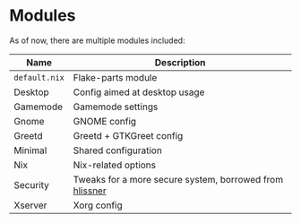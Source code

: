 # Modules

As of now, there are multiple modules included:

Name           | Description
-------------- | -----------
`default.nix`  | Flake-parts module
Desktop        | Config aimed at desktop usage
Gamemode       | Gamemode settings
Gnome          | GNOME config
Greetd         | Greetd + GTKGreet config
Minimal        | Shared configuration
Nix            | Nix-related options
Security       | Tweaks for a more secure system, borrowed from [hlissner](https://github.com/hlissner/dotfiles/blob/master/modules/security.nix)
Xserver        | Xorg config
